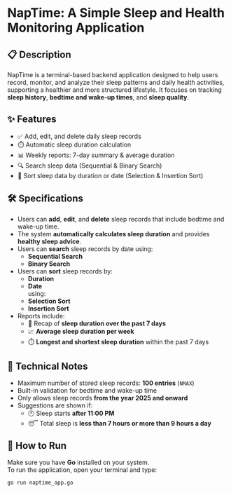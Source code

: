 # NapTime: A Simple Sleep and Health Monitoring Application

## 📋 Description
NapTime is a terminal-based backend application designed to help users record, monitor, and analyze their sleep patterns and daily health activities, supporting a healthier and more structured lifestyle. It focuses on tracking **sleep history**, **bedtime and wake-up times**, and **sleep quality**.

## ✨ Features

- ✅ Add, edit, and delete daily sleep records  
- ⏱️ Automatic sleep duration calculation  
- 📊 Weekly reports: 7-day summary & average duration  
- 🔍 Search sleep data (Sequential & Binary Search)  
- 📑 Sort sleep data by duration or date (Selection & Insertion Sort)

## 🛠️ Specifications

- Users can **add**, **edit**, and **delete** sleep records that include bedtime and wake-up time.  
- The system **automatically calculates sleep duration** and provides **healthy sleep advice**.  
- Users can **search** sleep records by date using:
  - **Sequential Search**
  - **Binary Search**
- Users can **sort** sleep records by:
  - **Duration**
  - **Date**  
  using:
  - **Selection Sort**
  - **Insertion Sort**
- Reports include:
  - 🔄 Recap of **sleep duration over the past 7 days**
  - 📈 **Average sleep duration per week**
  - ⏱️ **Longest and shortest sleep duration** within the past 7 days

## 🧾 Technical Notes

- Maximum number of stored sleep records: **100 entries** (`NMAX`)  
- Built-in validation for bedtime and wake-up time
- Only allows sleep records **from the year 2025 and onward**  
- Suggestions are shown if:
  - 🕚 Sleep starts **after 11:00 PM**
  - 😴 Total sleep is **less than 7 hours or more than 9 hours a day**

## 🚀 How to Run

Make sure you have **Go** installed on your system.  
To run the application, open your terminal and type:

```bash
go run naptime_app.go
